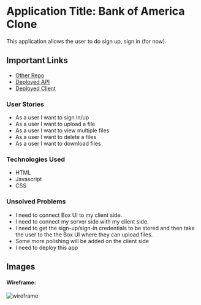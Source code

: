 # Application Title: Bank of America Clone

This application allows the user to do sign up, sign in (for now).


## Important Links

- [Other Repo](https://github.com/christellegessicca/bank-america-box-api)
- [Deployed API](tba)
- [Deployed Client](tba)


### User Stories

- As a user I want to sign in/up
- As a user I want to upload a file
- As a user I want to view multiple files
- As a user I want to delete a files
- As a user I want to download files

### Technologies Used

- HTML
- Javascript
- CSS

### Unsolved Problems

- I need to connect Box UI to my client side.
- I need to connect my server side with my client side.
- I need to get the sign-up/sign-in credentials to be stored
  and then take the user to the the Box UI where they can upload files.
- Some more polishing will be added on the client side
- I need to deploy this app


## Images

#### Wireframe:
![wireframe](https://imgur.com/huAw5eh.png)
